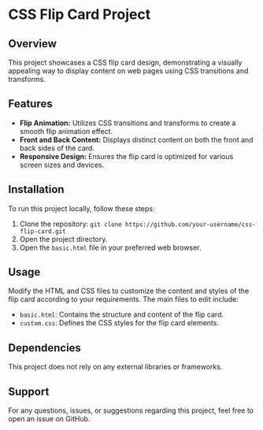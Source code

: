 # CSS Flip Card Project

## Overview
This project showcases a CSS flip card design, demonstrating a visually appealing way to display content on web pages using CSS transitions and transforms.

## Features
- **Flip Animation:** Utilizes CSS transitions and transforms to create a smooth flip animation effect.
- **Front and Back Content:** Displays distinct content on both the front and back sides of the card.
- **Responsive Design:** Ensures the flip card is optimized for various screen sizes and devices.

## Installation
To run this project locally, follow these steps:
1. Clone the repository: `git clone https://github.com/your-username/css-flip-card.git`
2. Open the project directory.
3. Open the `basic.html` file in your preferred web browser.

## Usage
Modify the HTML and CSS files to customize the content and styles of the flip card according to your requirements. The main files to edit include:
- `basic.html`: Contains the structure and content of the flip card.
- `custom.css`: Defines the CSS styles for the flip card elements.

## Dependencies
This project does not rely on any external libraries or frameworks.

## Support
For any questions, issues, or suggestions regarding this project, feel free to open an issue on GitHub.
